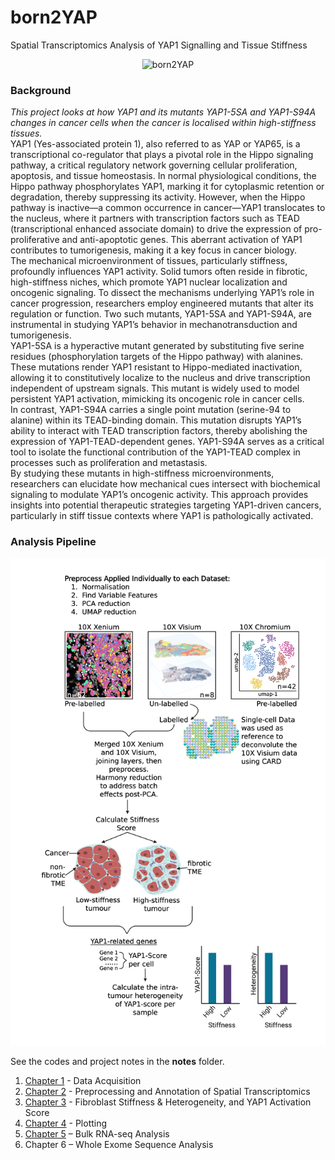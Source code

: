 # born2YAP
Spatial Transcriptomics Analysis of YAP1 Signalling and Tissue Stiffness
<p align="center">
    <img src="images/cover.png" alt="born2YAP" width="400">
</p>

### Background 
*This project looks at how YAP1 and its mutants YAP1-5SA and YAP1-S94A changes in cancer cells when the cancer is localised within high-stiffness tissues.*         
YAP1 (Yes-associated protein 1), also referred to as YAP or YAP65, is a transcriptional co-regulator that plays a pivotal role in the Hippo signaling pathway, a critical regulatory network governing cellular proliferation, apoptosis, and tissue homeostasis. In normal physiological conditions, the Hippo pathway phosphorylates YAP1, marking it for cytoplasmic retention or degradation, thereby suppressing its activity. However, when the Hippo pathway is inactive—a common occurrence in cancer—YAP1 translocates to the nucleus, where it partners with transcription factors such as TEAD (transcriptional enhanced associate domain) to drive the expression of pro-proliferative and anti-apoptotic genes. This aberrant activation of YAP1 contributes to tumorigenesis, making it a key focus in cancer biology.            
The mechanical microenvironment of tissues, particularly stiffness, profoundly influences YAP1 activity. Solid tumors often reside in fibrotic, high-stiffness niches, which promote YAP1 nuclear localization and oncogenic signaling. To dissect the mechanisms underlying YAP1’s role in cancer progression, researchers employ engineered mutants that alter its regulation or function. Two such mutants, YAP1-5SA and YAP1-S94A, are instrumental in studying YAP1’s behavior in mechanotransduction and tumorigenesis.            
YAP1-5SA is a hyperactive mutant generated by substituting five serine residues (phosphorylation targets of the Hippo pathway) with alanines. These mutations render YAP1 resistant to Hippo-mediated inactivation, allowing it to constitutively localize to the nucleus and drive transcription independent of upstream signals. This mutant is widely used to model persistent YAP1 activation, mimicking its oncogenic role in cancer cells.            
In contrast, YAP1-S94A carries a single point mutation (serine-94 to alanine) within its TEAD-binding domain. This mutation disrupts YAP1’s ability to interact with TEAD transcription factors, thereby abolishing the expression of YAP1-TEAD-dependent genes. YAP1-S94A serves as a critical tool to isolate the functional contribution of the YAP1-TEAD complex in processes such as proliferation and metastasis.            
By studying these mutants in high-stiffness microenvironments, researchers can elucidate how mechanical cues intersect with biochemical signaling to modulate YAP1’s oncogenic activity. This approach provides insights into potential therapeutic strategies targeting YAP1-driven cancers, particularly in stiff tissue contexts where YAP1 is pathologically activated.            

### Analysis Pipeline 
<p align="center">
    <img src="images/pipeline.png" alt="pipeline_overview" width="800">
</p>

See the codes and project notes in the **notes** folder.             
1. [Chapter 1](notes/Chapter1_Data_Acquisition.pdf) - Data Acquisition        
2. [Chapter 2](notes/Chapter2_Preprocessing_and_Annotation_of_Spatial_Transcriptomics.pdf) - Preprocessing and Annotation of Spatial Transcriptomics
3. [Chapter 3](notes/Chapter3_Fibroblast_Stiffness_&_Heterogeneity_and_YAP1_Activation_Score.pdf) - Fibroblast Stiffness & Heterogeneity, and YAP1 Activation Score
4. [Chapter 4](notes/Chapter4_Plotting.pdf) - Plotting
5. [Chapter 5](notes/Chapter5_Bulk_RNA-seq_Analysis.pdf) – Bulk RNA-seq Analysis
6. Chapter 6 – Whole Exome Sequence Analysis     



  














